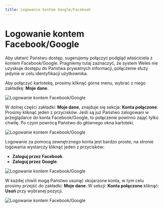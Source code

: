 ```yaml
---
title: Logowanie kontem Google/Facebook
---
```


# Logowanie kontem Facebook/Google

Aby ułatwić Państwu dostęp, sugerujemy połączyć podgląd właściciela z kontem Facebook/Google. Pragniemy tutaj zaznaczyć, że system Weles nie uzyskuje dostępu do Państwa prywatnych informacji, połączenie służy jedynie w celu identyfikacji użytkownika.

Aby połączyć kartotekę, prosimy kliknąć górne menu, wybrać z niego zakładkę: **Moje dane**.

![Logowanie kontem Facebook/Google](logowaniefbgoogle1.png)

W dolnej części zakładki: **Moje dane**, znajduje się sekcja: **Konta połączone**. Prosimy kliknąć jeden z przycisków. Jeśli są już Państwo zalogowani w przeglądarce do konta Facebook/Google, to połączenie powinno zająć tylko chwilę. Po czym powrócą Państwo do głównego okna kartoteki.

![Logowanie kontem Facebook/Google](logowaniefbgoogle2.png)

Logowanie za pomocą zewnętrznego konta jest bardzo proste, na stronie logowania wystarczy kliknąć jeden z przycisków:
  - **Zaloguj przez Facebook**.
  - **Zaloguj przez Google**.

![Logowanie kontem Facebook/Google](logowaniefbgoogle3.gif)

W każdej chwili mogą Państwo usunąć skojarzone konta, w tym celu prosimy przejść do zakładki: **Moje dane**. W sekcji: **Konta połączone** kliknąć: **Usuń** przy wybranej pozycji.

![Logowanie kontem Facebook/Google](logowaniefbgoogle4.png)